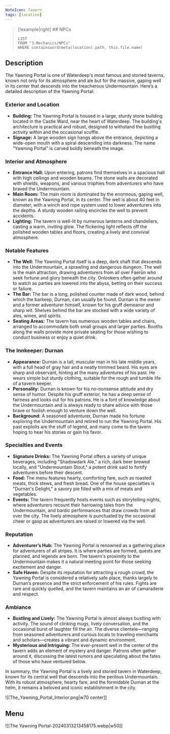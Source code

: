 ```yaml
---
NoteIcon: Tavern
tags: [location]
---
```


> [!example|right]  ## NPCs
> ```dataview
> LIST
> FROM "3-Mechanics/NPCs"
> WHERE containsword(meta(location).path, this.file.name)
> ```

## Description
The Yawning Portal is one of Waterdeep's most famous and storied taverns, known not only for its atmosphere and ale but for the massive, gaping well in its center that descends into the treacherous Undermountain. Here’s a detailed description of the Yawning Portal:

### Exterior and Location

- **Building:** The Yawning Portal is housed in a large, sturdy stone building located in the Castle Ward, near the heart of Waterdeep. The building's architecture is practical and robust, designed to withstand the bustling activity within and the occasional scuffle.
- **Signage:** A large wooden sign hangs above the entrance, depicting a wide-open mouth with a spiral descending into darkness. The name “Yawning Portal” is carved boldly beneath the image.

### Interior and Atmosphere

- **Entrance Hall:** Upon entering, patrons find themselves in a spacious hall with high ceilings and wooden beams. The stone walls are decorated with shields, weapons, and various trophies from adventurers who have braved the Undermountain.
- **Main Room:** The main room is dominated by the enormous, gaping well, known as the Yawning Portal, in its center. The well is about 40 feet in diameter, with a winch and rope system used to lower adventurers into the depths. A sturdy wooden railing encircles the well to prevent accidents.
- **Lighting:** The tavern is well-lit by numerous lanterns and chandeliers, casting a warm, inviting glow. The flickering light reflects off the polished wooden tables and floors, creating a lively and convivial atmosphere.

### Notable Features

- **The Well:** The Yawning Portal itself is a deep, dark shaft that descends into the Undermountain, a sprawling and dangerous dungeon. The well is the main attraction, drawing adventurers from all over Faerûn who seek fortune and glory beneath the city. Onlookers often gather around to watch as parties are lowered into the abyss, betting on their success or failure.
- **The Bar:** The bar is a long, polished counter made of dark wood, behind which the barkeep, Durnan, can usually be found. Durnan is the owner and a former adventurer himself, known for his gruff demeanor and sharp wit. Shelves behind the bar are stocked with a wide variety of ales, wines, and spirits.
- **Seating Areas:** The tavern has numerous wooden tables and chairs, arranged to accommodate both small groups and larger parties. Booths along the walls provide more private seating for those wishing to conduct business or enjoy a quiet drink.

### The Innkeeper: Durnan

- **Appearance:** Durnan is a tall, muscular man in his late middle years, with a full head of gray hair and a neatly trimmed beard. His eyes are sharp and observant, hinting at the many adventures of his past. He wears simple but sturdy clothing, suitable for the rough and tumble life of a tavern keeper.
- **Personality:** Durnan is known for his no-nonsense attitude and dry sense of humor. Despite his gruff exterior, he has a deep sense of fairness and looks out for his patrons. He is a font of knowledge about the Undermountain and is always ready to share advice with those brave or foolish enough to venture down the well.
- **Background:** A seasoned adventurer, Durnan made his fortune exploring the Undermountain and retired to run the Yawning Portal. His past exploits are the stuff of legend, and many come to the tavern hoping to hear his stories or gain his favor.

### Specialties and Events

- **Signature Drinks:** The Yawning Portal offers a variety of unique beverages, including "Shadowdark Ale," a rich, dark beer brewed locally, and "Undermountain Stout," a potent drink said to fortify adventurers before their descent.
- **Food:** The menu features hearty, comforting fare, such as roasted meats, thick stews, and fresh bread. One of the house specialties is "Durnan's Delight," a savory pie filled with a mix of meats and vegetables.
- **Events:** The tavern frequently hosts events such as storytelling nights, where adventurers recount their harrowing tales from the Undermountain, and bardic performances that draw crowds from all over the city. The lively atmosphere is punctuated by the occasional cheer or gasp as adventurers are raised or lowered via the well.

### Reputation

- **Adventurer’s Hub:** The Yawning Portal is renowned as a gathering place for adventurers of all stripes. It is where parties are formed, quests are planned, and legends are born. The tavern's proximity to the Undermountain makes it a natural meeting point for those seeking excitement and danger.
- **Safe Haven:** Despite its reputation for attracting a rough crowd, the Yawning Portal is considered a relatively safe place, thanks largely to Durnan’s presence and the strict enforcement of his rules. Fights are rare and quickly quelled, and the tavern maintains an air of camaraderie and respect.

### Ambiance

- **Bustling and Lively:** The Yawning Portal is almost always bustling with activity. The sound of clinking mugs, lively conversation, and the occasional burst of laughter fill the air. The diverse clientele—ranging from seasoned adventurers and curious locals to traveling merchants and scholars—creates a vibrant and dynamic environment.
- **Mysterious and Intriguing:** The ever-present well in the center of the tavern adds an element of mystery and danger. Patrons often gather around it, discussing the latest rumors and speculating about the fates of those who have ventured below.

In summary, the Yawning Portal is a lively and storied tavern in Waterdeep, known for its central well that descends into the perilous Undermountain. With its robust atmosphere, hearty fare, and the formidable Durnan at the helm, it remains a beloved and iconic establishment in the city.

![[The_Yawning_Portal_Interior.png|w70 center]]

## Menu
![[The Yawning Portal-20240313213458175.webp|w50]]

